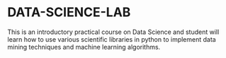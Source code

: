 # DATA-SCIENCE-LAB
 This is an introductory practical course on Data Science and student will learn how to use various scientific libraries in python to implement data mining techniques and machine learning algorithms.
